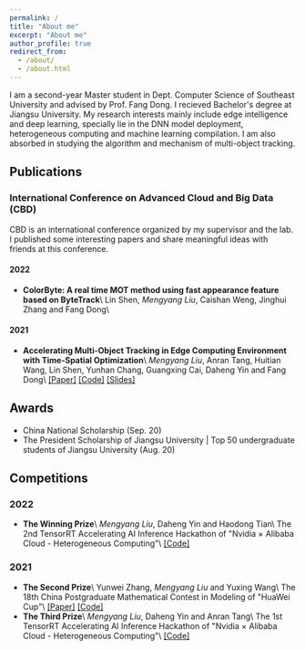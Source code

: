 ```yaml
---
permalink: /
title: "About me"
excerpt: "About me"
author_profile: true
redirect_from: 
  - /about/
  - /about.html
---
```



I am a second-year Master student in Dept. Computer Science of Southeast University and advised by Prof. Fang Dong. I recieved Bachelor's degree at Jiangsu University. My research interests mainly include edge intelligence and deep learning, specially lie in the DNN model deployment, heterogeneous computing and machine learning compilation. I am also absorbed in studying the algorithm and mechanism of multi-object tracking.

## Publications

### International Conference on Advanced Cloud and Big Data (CBD)

CBD is an international conference organized by my supervisor and the lab. I published some interesting papers and share meaningful ideas with friends at this conference.

#### 2022

- **ColorByte: A real time MOT method using fast appearance feature based on ByteTrack**\\
  Lin Shen, *Mengyang Liu*, Caishan Weng, Jinghui Zhang and Fang Dong\\

#### 2021

- **Accelerating Multi-Object Tracking in Edge Computing Environment with Time-Spatial Optimization**\\
  *Mengyang Liu*, Anran Tang, Huitian Wang, Lin Shen, Yunhan Chang, Guangxing Cai, Daheng Yin and Fang Dong\\
  [[Paper]](https://liumengyang.xyz/pdf/cbd2021.pdf) [[Code]](https://github.com/liu-mengyang/MOTinA) [[Slides]](https://liumengyang.xyz/slides/cbd2021.pdf)

## Awards

- China National Scholarship (Sep. 20)
- The President Scholarship of Jiangsu University | Top 50 undergraduate students of Jiangsu University (Aug. 20)

## Competitions

### 2022

- **The Winning Prize**\\
  *Mengyang Liu*, Daheng Yin and Haodong Tian\\
  The 2nd TensorRT Accelerating AI Inference Hackathon of "Nvidia × Alibaba Cloud - Heterogeneous Computing"\\
  [[Code]](https://github.com/liu-mengyang/trt-elan)


### 2021

- **The Second Prize**\\
  Yunwei Zhang, *Mengyang Liu* and Yuxing Wang\\
  The 18th China Postgraduate Mathematical Contest in Modeling of "HuaWei Cup"\\
  [[Paper]](https://liumengyang.xyz/pdf/cpipc2021-f.pdf) [[Code]](https://github.com/liu-mengyang/CPIPC2021-F)
- **The Third Prize**\\
  *Mengyang Liu*, Daheng Yin and Anran Tang\\
  The 1st TensorRT Accelerating AI Inference Hackathon of "Nvidia × Alibaba Cloud - Heterogeneous Computing"\\
  [[Code]](https://github.com/liu-mengyang/trt-fairmot)
